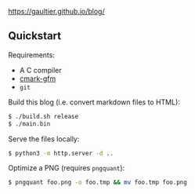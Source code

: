 https://gaultier.github.io/blog/


## Quickstart

Requirements: 
- A C compiler
- [cmark-gfm](https://github.com/github/cmark-gfm) 
- `git`

Build this blog (i.e. convert markdown files to HTML):

```sh
$ ./build.sh release
$ ./main.bin
```

Serve the files locally:

```sh
$ python3 -m http.server -d ..
```

Optimize a PNG (requires `pngquant`):

```sh
$ pngquant foo.png -o foo.tmp && mv foo.tmp foo.png
```
